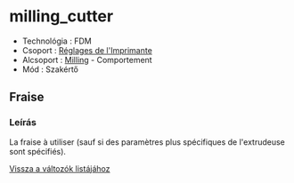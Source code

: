 # milling\_cutter

* Technológia : FDM
* Csoport : [Réglages de l'Imprimante](../printer_settings/printer_settings.md)
* Alcsoport : [Milling](../printer_settings/printer_settings.md#milling) - Comportement
* Mód : Szakértő

## Fraise

### Leírás

La fraise à utiliser \(sauf si des paramètres plus spécifiques de l'extrudeuse sont spécifiés\).

[Vissza a változók listájához](variable_list.md)

